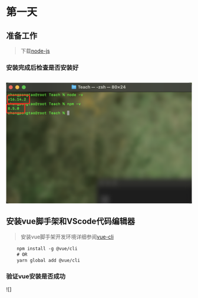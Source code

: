 # 第一天

## 准备工作

> 下载[node-js](https://nodejs.org/en/download)

### 安装完成后检查是否安装好

```

```

![node安装完成](./Images/node.png)

## 安装vue脚手架和VScode代码编辑器


> 安装vue脚手架开发环境详细参阅[vue-cli](https://cli.vuejs.org)

```
    npm install -g @vue/cli
    # OR
    yarn global add @vue/cli
```
### 验证vue安装是否成功

![]
